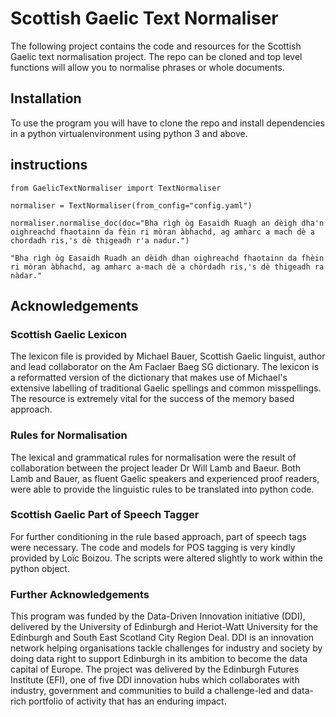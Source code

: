# Scottish Gaelic Text Normaliser 

The following project contains the code and resources for the Scottish Gaelic text normalisation project. The repo can be cloned and top level functions will allow you to normalise phrases or whole documents. 

## Installation 

To use the program you will have to clone the repo and install dependencies in a python virtualenvironment using python 3 and above. 

## instructions

``from GaelicTextNormaliser import TextNormaliser``
  
``normaliser = TextNormaliser(from_config="config.yaml")``
  
``normaliser.normalise_doc(doc="Bha rìgh òg Easaidh Ruagh an dèigh dha'n oighreachd fhaotainn da fèin ri mòran àbhachd, ag amharc a mach dè a chordadh ris,'s dè thigeadh r'a nadur.")``

``"Bha rìgh òg Easaidh Ruadh an dèidh dhan oighreachd fhaotainn da fhèin ri mòran àbhachd, ag amharc a-mach dè a chòrdadh ris,'s dè thigeadh ra nàdar."``

## Acknowledgements 

### Scottish Gaelic Lexicon

The lexicon file is provided by Michael Bauer, Scottish Gaelic linguist, author and lead collaborator on the Am Faclaer Baeg SG dictionary. The lexicon is a reformatted version of the dictionary that makes use of Michael's extensive labelling of traditional 
Gaelic spellings and common misspellings. The resource is extremely vital for the success of the memory based approach. 

### Rules for Normalisation

The lexical and grammatical rules for normalisation were the result of collaboration between the project leader Dr Will Lamb and Baeur. Both Lamb and Bauer, as fluent Gaelic speakers and experienced proof readers, were able to provide the linguistic rules to be translated into python code. 

### Scottish Gaelic Part of Speech Tagger 

For further conditioning in the rule based approach, part of speech tags were necessary. The code and models for POS tagging is very kindly provided by  Loïc Boizou. The scripts were altered slightly to work within the python object. 

### Further Acknowledgements

This program was funded by the Data-Driven Innovation initiative (DDI), delivered by the University of Edinburgh and Heriot-Watt University for the Edinburgh and South East Scotland City Region Deal. DDI is an innovation network helping organisations tackle challenges for industry and society by doing data right to support Edinburgh in its ambition to become the data capital of Europe. The project was delivered by the Edinburgh Futures Institute (EFI), one of five DDI innovation hubs which collaborates with industry, government and communities to build a challenge-led and data-rich portfolio of activity that has an enduring impact.
